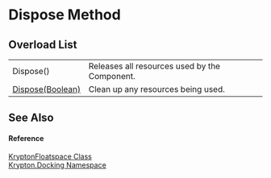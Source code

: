# Dispose Method


## Overload List
<table>
<tr>
<td>Dispose()</td>
<td>Releases all resources used by the Component.</td></tr>
<tr>
<td><a href="1cfb8760-f4bb-58ad-8c2a-05e02472f2cc.md">Dispose(Boolean)</a></td>
<td>Clean up any resources being used.</td></tr>
</table>

## See Also


#### Reference
<a href="0abd97f1-16de-eca8-ba36-5ceaf97e49ba.md">KryptonFloatspace Class</a>  
<a href="98399376-cf41-9454-4b4d-4fab2ca20bc7.md">Krypton.Docking Namespace</a>  
